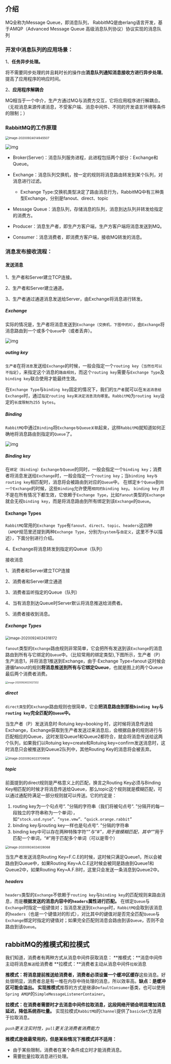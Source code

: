 ## 介绍

MQ全称为Message Queue，即消息队列， RabbitMQ是由erlang语言开发，基于AMQP（Advanced Message Queue 高级消息队列协议）协议实现的消息队列

### 开发中消息队列的应用场景：

1、**任务异步处理。**

将不需要同步处理的并且耗时长的操作由**消息队列通知消息接收方进行异步处理**。提高了应用程序的响应时间。

2、**应用程序解耦合**

MQ相当于一个中介，生产方通过MQ与消费方交互，它将应用程序进行解耦合。（无视消息来源传递消息，不受客户端、消息中间件、不同的开发语言环境等条件的限制；）

### RabbitMQ的工作原理

<img src="C:\Users\zhouz\AppData\Roaming\Typora\typora-user-images\image-20200924014945507.png" alt="image-20200924014945507" style="zoom:67%;" />

![img](https://upload-images.jianshu.io/upload_images/17556383-e1b0e94ed4bafde2.png?imageMogr2/auto-orient/strip|imageView2/2/w/971/format/webp)

- Broker(Server)：消息队列服务进程，此进程包括两个部分：Exchange和Queue。

- Exchange：消息队列交换机，按一定的规则将消息路由转发到某个队列，对消息进行过滤。

  - Exchange Type:交换机类型决定了路由消息行为，RabbitMQ中有三种类型Exchange，分别是fanout、direct、topic

- Message Queue：消息队列，存储消息的队列，消息到达队列并转发给指定的消费方。

- Producer：消息生产者，即生产方客户端，生产方客户端将消息发送到MQ。

- Consumer：消息消费者，即消费方客户端，接收MQ转发的消息。

  

### 消息发布接收流程：

#### 发送消息

1、生产者和Server建立TCP连接。

2、生产者和Server建立通道。

3、生产者通过通道消息发送给Server，由Exchange将消息进行转发。  

##### Exchange

实际的情况是，生产者将消息发送到`Exchange（交换机，下图中的X）`，由`Exchange`将消息路由到一个或多个`Queue`中（或者丢弃）。

![img](https://upload-images.jianshu.io/upload_images/1334311-fb8cfe87f1e01600.png?imageMogr2/auto-orient/strip|imageView2/2/format/webp)

##### outing key

`生产者`在将`消息`发送给`Exchange`的时候，一般会指定一个`routing key`（`当然也可以不指定`），来指定这个消息的`路由规则`，而这个`routing key`需要与`Exchange Type`及`binding key`联合使用才能最终生效。

在`Exchange Type`与`binding key`固定的情况下，我们的`生产者`就可以在`发送消息给Exchange`时，通过`指定routing key来决定消息流向哪里`。`RabbitMQ`为`routing key`设定的`长度限制为255 bytes`。

##### Binding

`RabbitMQ`中通过`Binding`将`Exchange与Queue关联`起来，这样`RabbitMQ`就知道如何正确地将消息路由到指定的`Queue`了。

![img](https:////upload-images.jianshu.io/upload_images/1334311-b8be5f62b9b89f54.png?imageMogr2/auto-orient/strip|imageView2/2/w/322/format/webp)



##### Binding key

在`绑定（Binding）Exchange与Queue`的同时，一般会指定一个`binding key`；消费者将消息发送给`Exchange`时，一般会指定一个`routing key`；当`binding key与routing key`相匹配时，消息将会被路由到对应的`Queue`中。
 在绑定`多个Queue`到`同一个Exchange`的时候，这些`Binding`允许使用`相同的binding key`。
 `binding key` 并不是在所有情况下都生效，它依赖于`Exchange Type`，比如`fanout`类型的`Exchange`就会无视`binding key`，而是将消息路由到所有绑定到该`Exchange`的`Queue`。

#### Exchange Types

`RabbitMQ`常用的`Exchange Type`有`fanout`、`direct`、`topic`、`headers`这四种（`AMQP`规范里还提到两种`Exchange Type`，分别为`system`与`自定义`，这里不予以描述），下面分别进行介绍。

4、Exchange将消息转发到指定的Queue（队列）



接收消息

1、消费者和Server建立TCP连接

2、消费者和Server建立通道

3、消费者监听指定的Queue（队列）

4、当有消息到达Queue时Server默认将消息推送给消费者。

5、消费者接收到消息。

##### Exchange Types

<img src="C:\Users\zhouz\AppData\Roaming\Typora\typora-user-images\image-20200924024318172.png" alt="image-20200924024318172" style="zoom:80%;" />

`fanout`类型的`Exchange`路由规则非常简单，它会把所有发送到该`Exchange`的消息路由到所有与它绑定的`Queue`中。（比较常用的绑定类型),下图所示，生产者（P）生产消息1，并将消息1推送到Exchange，由于·Exchange Type=fanout·这时候会遵循fanout的规则**将消息推送到所有与它绑定Queue**，也就是图上的两个Queue最后两个消费者消费。

<img src="C:\Users\zhouz\AppData\Roaming\Typora\typora-user-images\image-20200924023027202.png" alt="image-20200924023027202" style="zoom:50%;" />

##### direct

`direct类型`的`Exchange`路由规则也很简单，它会**把消息路由到那些`binding key`与`routing key`完全匹配的`Queue`中。**

当生产者（P）发送消息时·Rotuing key=booking·时，这时候将消息传送给Exchange，Exchange获取到生产者发送过来消息后，会根据自身的规则进行与匹配相应的Queue，这时发现Queue1和Queue2都符合，就会将消息传送给这两个队列，如果我们以Rotuing key=create和Rotuing key=confirm发送消息时，这时消息只会被推送到Queue2队列中，其他Routing Key的消息将会被丢弃。

<img src="C:\Users\zhouz\AppData\Roaming\Typora\typora-user-images\image-20200924023709856.png" alt="image-20200924023709856" style="zoom: 67%;" />

##### topic

 前面提到的direct规则是严格意义上的匹配，换言之Routing Key必须与Binding Key相匹配的时候才将消息传送给Queue，那么topic这个规则就是模糊匹配，可以通过通配符满足一部分规则就可以传送。它的约定是：

1. routing key为一个句点号“. ”分隔的字符串（我们将被句点号“. ”分隔开的每一段独立的字符串称为一个单词），如`“stock.usd.nyse”、“nyse.vmw”、“quick.orange.rabbit”`
2. binding key与routing key一样也是句点号“. ”分隔的字符串
3. binding key中可以存在两种特殊字符“*”与“#”，用于做模糊匹配，其中“*”用于匹配一个单词，“#”用于匹配多个单词（可以是零个）

<img src="C:\Users\zhouz\AppData\Roaming\Typora\typora-user-images\image-20200924024028068.png" alt="image-20200924024028068" style="zoom: 67%;" />

当生产者发送消息Routing Key=F.C.E的时候，这时候只满足Queue1，所以会被路由到Queue中，如果Routing Key=A.C.E这时候会被同是路由到Queue1和Queue2中，如果Routing Key=A.F.B时，这里只会发送一条消息到Queue2中。

##### headers

`headers`类型的`Exchange`不依赖于`routing key`与`binding key`的匹配规则来路由消息，而是**根据发送的消息内容中的`headers`属性进行匹配。**
 在绑定`Queue`与`Exchange`时指定一组键值对；当消息发送到`Exchange`时，`RabbitMQ`会取到该消息的`headers`（也是一个键值对的形式），对比其中的键值对是否完全匹配`Queue`与`Exchange`绑定时指定的键值对；如果完全匹配则消息会路由到该`Queue`，否则不会路由到该`Queue`。



## rabbitMQ的推模式和拉模式

我们知道，消费者有两种方式从消息中间件获取消息：
 **推模式：**消息中间件主动将消息`推送`给消费者
 **拉模式：**消费者主动从消息中间件`拉取`消息

**推模式：**将消息提前推送给消费者，消费者必须设置一个**缓冲区缓存**这些消息。好处很明显，消费者总是有一堆在内存中待处理的消息，所以效率高。**缺点：**是缓冲区可能会溢出。
 实现**推模式**推荐的方式是继承`DefaultConsumer`基类，也可以使用`Spring AMQP`的`SimpleMessageListenerContainer`。

**拉模式：**在消费者需要时才去消息中间件拉取消息，这段网络开销会明显**增加消息延迟，降低系统吞吐量。**
 实现拉模式`RabbitMQ`的`Channel`提供了`basicGet`方法用于拉取消息。

*`push`更关注实时性，`pull`更关注消费者消费能力*

**推模式是做最常用的，但是某些情况下推模式并不适用：**

- 由于某些限制，消费者在某个条件成立时才能消费消息。
- 需要批量拉取消息进行处理。



